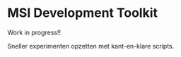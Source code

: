# MSI Development Toolkit
Work in progress!!

Sneller experimenten opzetten met kant-en-klare scripts.
